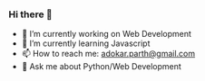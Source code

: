 ### Hi there 👋
- 🔭 I’m currently working on Web Development
- 🌱 I’m currently learning Javascript
- 📫 How to reach me: adokar.parth@gmail.com
- 💬 Ask me about Python/Web Development

<!--
**parthadokar/parthadokar** is a ✨ _special_ ✨ repository because its `README.md` (this file) appears on your GitHub profile.

Here are some ideas to get you started:

- 🔭 I’m currently working on Python
- 🌱 I’m currently learning Web Scraping
- 📫 How to reach me: adokar.parth@gmail.com
-->
